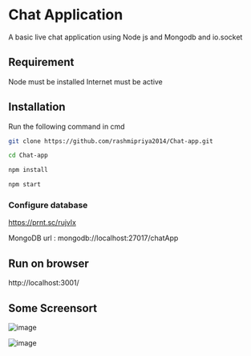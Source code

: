 # Chat Application
A basic live chat application using Node js and Mongodb and io.socket

## Requirement

Node must be installed 
Internet must be active


## Installation

Run the following command in cmd

```bash
git clone https://github.com/rashmipriya2014/Chat-app.git

cd Chat-app

npm install

npm start

```

### Configure database
https://prnt.sc/rujvlx

MongoDB url : mongodb://localhost:27017/chatApp

## Run on browser
http://localhost:3001/

## Some Screensort

![image](https://user-images.githubusercontent.com/36446909/78646284-72a56d80-78d6-11ea-807a-3a877c45588a.png)

![image](https://user-images.githubusercontent.com/36446909/78646992-90bf9d80-78d7-11ea-9130-5b178c700233.png)